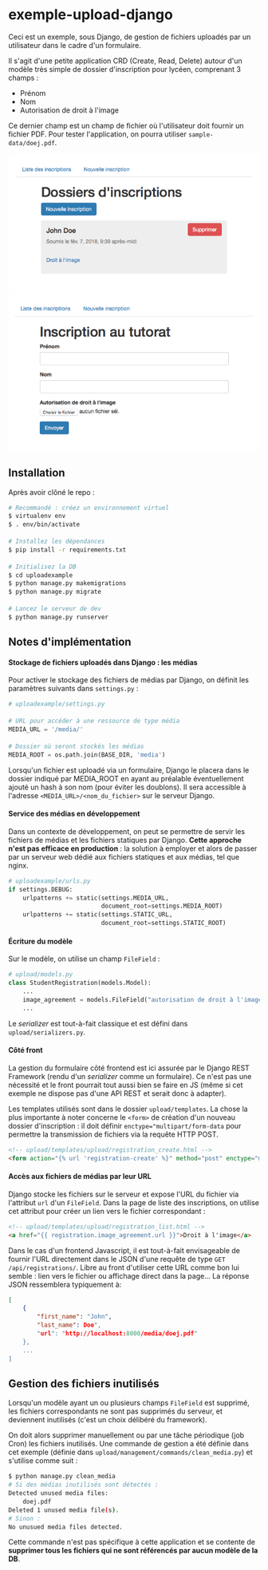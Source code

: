 # exemple-upload-django

Ceci est un exemple, sous Django, de gestion de fichiers uploadés par un utilisateur dans le cadre d'un formulaire.

Il s'agit d'une petite application CRD (Create, Read, Delete) autour d'un modèle très simple de dossier d'inscription pour lycéen, comprenant 3 champs :

- Prénom
- Nom
- Autorisation de droit à l'image

Ce dernier champ est un champ de fichier où l'utilisateur doit fournir un fichier PDF. Pour tester l'application, on pourra utiliser `sample-data/doej.pdf`.

![](docsmedia/home.png)
![](docsmedia/form.png)

## Installation

Après avoir clôné le repo :

```sh
# Recommandé : créez un environnement virtuel
$ virtualenv env
$ . env/bin/activate

# Installez les dépendances
$ pip install -r requirements.txt

# Initialisez la DB
$ cd uploadexample
$ python manage.py makemigrations
$ python manage.py migrate

# Lancez le serveur de dev
$ python manage.py runserver
```

## Notes d'implémentation

#### Stockage de fichiers uploadés dans Django : les médias

Pour activer le stockage des fichiers de médias par Django, on définit les paramètres suivants dans `settings.py` :

```python
# uploadexample/settings.py

# URL pour accéder à une ressource de type média
MEDIA_URL = '/media/'

# Dossier où seront stockés les médias
MEDIA_ROOT = os.path.join(BASE_DIR, 'media')
```

Lorsqu'un fichier est uploadé via un formulaire, Django le placera dans le dossier indiqué par MEDIA_ROOT en ayant au préalable éventuellement ajouté un hash à son nom (pour éviter les doublons). Il sera accessible à l'adresse `<MEDIA_URL>/<nom_du_fichier>` sur le serveur Django.

#### Service des médias en développement

Dans un contexte de développement, on peut se permettre de servir les fichiers de médias et les fichiers statiques par Django. **Cette approche n'est pas efficace en production** : la solution à employer et alors de passer par un serveur web dédié aux fichiers statiques et aux médias, tel que nginx.

```python
# uploadexample/urls.py
if settings.DEBUG:
    urlpatterns += static(settings.MEDIA_URL,
                          document_root=settings.MEDIA_ROOT)
    urlpatterns += static(settings.STATIC_URL,
                          document_root=settings.STATIC_ROOT)
```

#### Écriture du modèle

Sur le modèle, on utilise un champ `FileField` :

```python
# upload/models.py
class StudentRegistration(models.Model):
	...
	image_agreement = models.FileField("autorisation de droit à l'image")
	...
```

Le *serializer* est tout-à-fait classique et est défini dans `upload/serializers.py`.

#### Côté front

La gestion du formulaire côté frontend est ici assurée par le Django REST Framework (rendu d'un *serializer* comme un formulaire). Ce n'est pas une nécessité et le front pourrait tout aussi bien se faire en JS (même si cet exemple ne dispose pas d'une API REST et serait donc à adapter).

Les templates utilisés sont dans le dossier `upload/templates`. La chose la plus importante à noter concerne le `<form>` de création d'un nouveau dossier d'inscription : il doit définir `enctype="multipart/form-data` pour permettre la transmission de fichiers via la requête HTTP POST.

```html
<!-- upload/templates/upload/registration_create.html -->
<form action="{% url 'registration-create' %}" method="post" enctype="multipart/form-data">
```

#### Accès aux fichiers de médias par leur URL

Django stocke les fichiers sur le serveur et expose l'URL du fichier via l'attribut `url` d'un `FileField`. Dans la page de liste des inscriptions, on utilise cet attribut pour créer un lien vers le fichier correspondant :

```html
<!-- upload/templates/upload/registration_list.html -->
<a href="{{ registration.image_agreement.url }}">Droit à l'image</a>
```

Dans le cas d'un frontend Javascript, il est tout-à-fait envisageable de fournir l'URL directement dans le JSON d'une requête de type `GET /api/registrations/`. Libre au front d'utiliser cette URL comme bon lui semble : lien vers le fichier ou affichage direct dans la page... La réponse JSON ressemblera typiquement à:

```json
[
	{
		"first_name": "John",
		"last_name": Doe",
		"url": "http://localhost:8000/media/doej.pdf"
	},
	...
]
```

## Gestion des fichiers inutilisés

Lorsqu'un modèle ayant un ou plusieurs champs `FileField` est supprimé, les fichiers correspondants ne sont pas supprimés du serveur, et deviennent inutilisés (c'est un choix délibéré du framework).

On doit alors supprimer manuellement ou par une tâche périodique (job Cron) les fichiers inutilisés. Une commande de gestion a été définie dans cet exemple (définie dans `upload/management/commands/clean_media.py`) et s'utilise comme suit :

```sh
$ python manage.py clean_media
# Si des médias inutilisés sont détectés :
Detected unused media files:
	doej.pdf
Deleted 1 unused media file(s).
# Sinon :
No unusued media files detected.
```

Cette commande n'est pas spécifique à cette application et se contente de **supprimer tous les fichiers qui ne sont référencés par aucun modèle de la DB**.
